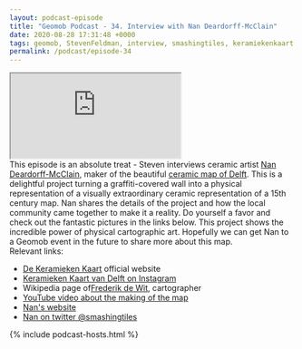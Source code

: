 ```yaml
--- 
layout: podcast-episode
title: "Geomob Podcast - 34. Interview with Nan Deardorff-McClain"
date: 2020-08-28 17:31:48 +0000
tags: geomob, StevenFeldman, interview, smashingtiles, keramiekenkaart
permalink: /podcast/episode-34
---
```


<iframe class="castos-iframe-player" src="https://5e2e9055a029d5-78101471.castos.com/player/239283"></iframe>

<div class="pt20">
This episode is an absolute treat - Steven interviews ceramic artist
<a href="https://smashing-tiles.com">Nan Deardorff-McClain</a>, maker of
the beautiful <a href="http://www.keramiekenkaart.nl/">ceramic map of Delft</a>.
This is a delightful project turning a graffiti-covered wall into a physical
representation of a visually extraordinary ceramic representation of a 15th
century map. Nan shares the details of the project and how the local community
came together to make it a reality. Do yourself a favor and check out the
fantastic pictures in the links below. This project shows the incredible
power of physical cartographic art. Hopefully we can get Nan to a Geomob
event in the future to share more about this map.
</div>

<div class="pt20">
  Relevant links:
  <ul>
    <li class="pt10"><a href="http://www.keramiekenkaart.nl">De Keramieken Kaart</a> official website</li>
    <li class="pt10"><a href="https://www.instagram.com/keramieken_kaart/">Keramieken Kaart van Delft on Instagram</a></li>
    <li class="pt10">Wikipedia page of<a href="https://en.wikipedia.org/wiki/Frederik_de_Wit">Frederik de Wit</a>, cartographer</li>
    <li class="pt10"><a href="https://www.youtube.com/watch?v=dQMY4kTGzFE">YouTube video about the making of the map</a></li>
    <li class="pt10"><a href="https://smashing-tiles.com/">Nan's website</a></li>
    <li class="pt10"><a href="https://twitter.com/smashingtiles">Nan on twitter @smashingtiles</a></li>
  </ul>
</div>


{% include podcast-hosts.html %}




